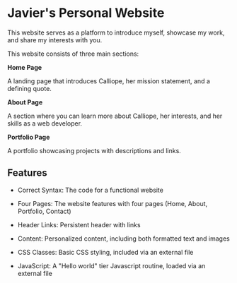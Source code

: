 # Javier's Personal Website

This website serves as a platform to introduce myself, showcase my work, and share my interests with you.

This website consists of three main sections:

**Home Page**

 A landing page that introduces Calliope, her mission statement, and a defining quote.

**About Page**

 A section where you can learn more about Calliope, her interests, and her skills as a web developer.

**Portfolio Page**

 A portfolio showcasing projects with descriptions and links.

## Features

- Correct Syntax: The code for a functional website

- Four Pages: The website features with four pages (Home, About, Portfolio, Contact)

- Header Links: Persistent header with links

- Content: Personalized content, including both formatted text and images

- CSS Classes: Basic CSS styling, included via an external file

- JavaScript: A "Hello world" tier Javascript routine, loaded via an external file


